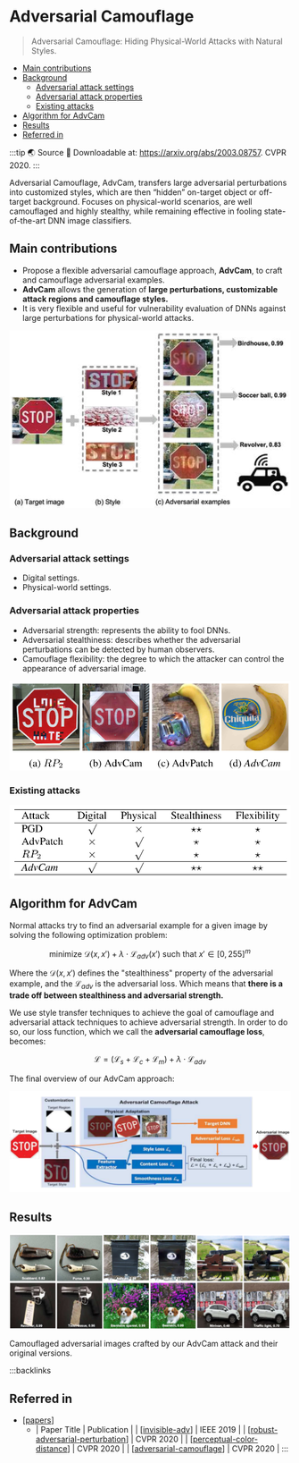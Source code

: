 # Adversarial Camouflage

> Adversarial Camouflage: Hiding Physical-World Attacks with Natural Styles.

- [Main contributions](#main-contributions)
- [Background](#background)
  - [Adversarial attack settings](#adversarial-attack-settings)
  - [Adversarial attack properties](#adversarial-attack-properties)
  - [Existing attacks](#existing-attacks)
- [Algorithm for AdvCam](#algorithm-for-advcam)
- [Results](#results)
- [Referred in](#referred-in)

:::tip 🌏 Source
🔬 Downloadable at: https://arxiv.org/abs/2003.08757. CVPR 2020.
:::

Adversarial Camouflage, AdvCam, transfers large adversarial perturbations into customized styles, which are then “hidden” on-target object or off-target background. Focuses on physical-world scenarios, are well camouflaged and highly stealthy, while remaining effective in fooling state-of-the-art DNN image classifiers.

## Main contributions

- Propose a flexible adversarial camouflage approach, **AdvCam**, to craft and camouflage adversarial examples.
- **AdvCam** allows the generation of **large perturbations, customizable attack regions and camouflage styles.**
- It is very flexible and useful for vulnerability evaluation of DNNs against large perturbations for physical-world attacks.

![](./assets/2020-09-09-23-19-48.png)

## Background

### Adversarial attack settings

- Digital settings.
- Physical-world settings.

### Adversarial attack properties

- Adversarial strength: represents the ability to fool DNNs.
- Adversarial stealthiness: describes whether the adversarial perturbations can be detected by human observers.
- Camouflage flexibility: the degree to which the attacker can control the appearance of adversarial image.

![](./assets/2020-09-09-23-20-25.png)

### Existing attacks

![](./assets/2020-09-09-23-20-51.png)

## Algorithm for AdvCam

Normal attacks try to find an adversarial example for a given image by solving the following optimization problem:

$$\textrm{minimize}\ \mathcal{D}(x,x')+\lambda\cdot\mathcal{L}_{adv}(x')\ \textrm{such that}\ x'\in[0,255]^m$$

Where the $\mathcal{D}(x,x')$ defines the "stealthiness" property of the adversarial example, and the $\mathcal{L}_{adv}$​ is the adversarial loss. Which means that **there is a trade off between stealthiness and adversarial strength.**

We use style transfer techniques to achieve the goal of camouflage and adversarial attack techniques to achieve adversarial strength. In order to do so, our loss function, which we call the **adversarial camouflage loss**, becomes:

$$\mathcal{L}=(\mathcal{L}_{s}+\mathcal{L}_{c}+\mathcal{L}_{m})+\lambda\cdot\mathcal{L}_{adv}$$

The final overview of our AdvCam approach:

![](./assets/2020-09-09-23-22-44.png)

## Results

![](./assets/2020-09-09-23-22-55.png)

Camouflaged adversarial images crafted by our AdvCam attack and their original versions.

:::backlinks
## Referred in
* [[papers]]
	* | Paper Title                         | Publication |
| [[invisible-adv]]                   | IEEE 2019   |
| [[robust-adversarial-perturbation]] | CVPR 2020   |
| [[perceptual-color-distance]]       | CVPR 2020   |
| [[adversarial-camouflage]]          | CVPR 2020   |
:::

[//begin]: # 'Autogenerated link references for markdown compatibility'
[papers]: papers.md 'Papers'
[invisible-adv]: invisible-adv.md 'Invisible Adversarial Attack'
[robust-adversarial-perturbation]: robust-adversarial-perturbation.md 'Robust Adversarial Perturbation'
[perceptual-color-distance]: perceptual-color-distance.md 'Perceptual Color Distance'
[adversarial-camouflage]: adversarial-camouflage.md 'Adversarial Camouflage'
[//end]: # 'Autogenerated link references'
